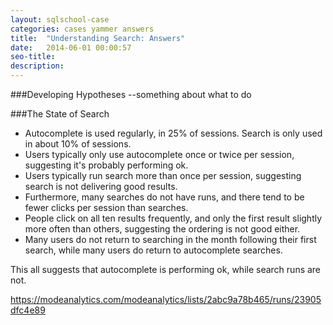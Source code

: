 ```yaml
---
layout: sqlschool-case
categories: cases yammer answers
title:  "Understanding Search: Answers"
date:   2014-06-01 00:00:57
seo-title: 
description: 
---
```

###Developing Hypotheses
--something about what to do


<div id="solution"></div>
###The State of Search


* Autocomplete is used regularly, in 25% of sessions. Search is only used in about 10% of sessions.
* Users typically only use autocomplete once or twice per session, suggesting it's probably performing ok.
* Users typically run search more than once per session, suggesting search is not delivering good results.
* Furthermore, many searches do not have runs, and there tend to be fewer clicks per session than searches.
* People click on all ten results frequently, and only the first result slightly more often than others, suggesting the ordering is not good either.
* Many users do not return to searching in the month following their first search, while many users do return to autocomplete searches.

This all suggests that autocomplete is performing ok, while search runs are not. 


https://modeanalytics.com/modeanalytics/lists/2abc9a78b465/runs/23905dfc4e89